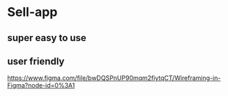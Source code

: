 # Sell-app

## super easy to use
## user friendly

https://www.figma.com/file/bwDQSPnUP90mqm2fiytqCT/Wireframing-in-Figma?node-id=0%3A1
